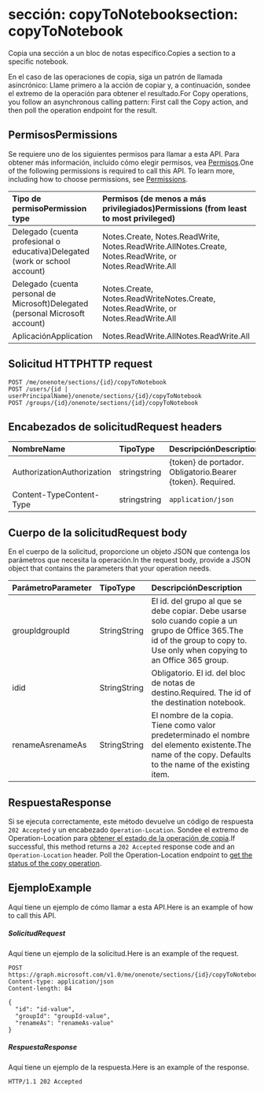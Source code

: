 # <a name="section-copytonotebook"></a><span data-ttu-id="691ff-101">sección: copyToNotebook</span><span class="sxs-lookup"><span data-stu-id="691ff-101">section: copyToNotebook</span></span>
<span data-ttu-id="691ff-102">Copia una sección a un bloc de notas específico.</span><span class="sxs-lookup"><span data-stu-id="691ff-102">Copies a section to a specific notebook.</span></span>

<span data-ttu-id="691ff-103">En el caso de las operaciones de copia, siga un patrón de llamada asincrónico:  Llame primero a la acción de copiar y, a continuación, sondee el extremo de la operación para obtener el resultado.</span><span class="sxs-lookup"><span data-stu-id="691ff-103">For Copy operations, you follow an asynchronous calling pattern:  First call the Copy action, and then poll the operation endpoint for the result.</span></span>
## <a name="permissions"></a><span data-ttu-id="691ff-104">Permisos</span><span class="sxs-lookup"><span data-stu-id="691ff-104">Permissions</span></span>
<span data-ttu-id="691ff-p101">Se requiere uno de los siguientes permisos para llamar a esta API. Para obtener más información, incluido cómo elegir permisos, vea [Permisos](../../../concepts/permissions_reference.md).</span><span class="sxs-lookup"><span data-stu-id="691ff-p101">One of the following permissions is required to call this API. To learn more, including how to choose permissions, see [Permissions](../../../concepts/permissions_reference.md).</span></span>

|<span data-ttu-id="691ff-107">Tipo de permiso</span><span class="sxs-lookup"><span data-stu-id="691ff-107">Permission type</span></span>      | <span data-ttu-id="691ff-108">Permisos (de menos a más privilegiados)</span><span class="sxs-lookup"><span data-stu-id="691ff-108">Permissions (from least to most privileged)</span></span>              | 
|:--------------------|:---------------------------------------------------------| 
|<span data-ttu-id="691ff-109">Delegado (cuenta profesional o educativa)</span><span class="sxs-lookup"><span data-stu-id="691ff-109">Delegated (work or school account)</span></span> | <span data-ttu-id="691ff-110">Notes.Create, Notes.ReadWrite, Notes.ReadWrite.All</span><span class="sxs-lookup"><span data-stu-id="691ff-110">Notes.Create, Notes.ReadWrite, or Notes.ReadWrite.All</span></span>    | 
|<span data-ttu-id="691ff-111">Delegado (cuenta personal de Microsoft)</span><span class="sxs-lookup"><span data-stu-id="691ff-111">Delegated (personal Microsoft account)</span></span> | <span data-ttu-id="691ff-112">Notes.Create, Notes.ReadWrite</span><span class="sxs-lookup"><span data-stu-id="691ff-112">Notes.Create, Notes.ReadWrite, or Notes.ReadWrite.All</span></span>    | 
|<span data-ttu-id="691ff-113">Aplicación</span><span class="sxs-lookup"><span data-stu-id="691ff-113">Application</span></span> | <span data-ttu-id="691ff-114">Notes.ReadWrite.All</span><span class="sxs-lookup"><span data-stu-id="691ff-114">Notes.ReadWrite.All</span></span> | 

## <a name="http-request"></a><span data-ttu-id="691ff-115">Solicitud HTTP</span><span class="sxs-lookup"><span data-stu-id="691ff-115">HTTP request</span></span>
<!-- { "blockType": "ignored" } -->
```http
POST /me/onenote/sections/{id}/copyToNotebook
POST /users/{id | userPrincipalName}/onenote/sections/{id}/copyToNotebook
POST /groups/{id}/onenote/sections/{id}/copyToNotebook
```
## <a name="request-headers"></a><span data-ttu-id="691ff-116">Encabezados de solicitud</span><span class="sxs-lookup"><span data-stu-id="691ff-116">Request headers</span></span>
| <span data-ttu-id="691ff-117">Nombre</span><span class="sxs-lookup"><span data-stu-id="691ff-117">Name</span></span>       | <span data-ttu-id="691ff-118">Tipo</span><span class="sxs-lookup"><span data-stu-id="691ff-118">Type</span></span> | <span data-ttu-id="691ff-119">Descripción</span><span class="sxs-lookup"><span data-stu-id="691ff-119">Description</span></span>|
|:---------------|:--------|:----------|
| <span data-ttu-id="691ff-120">Authorization</span><span class="sxs-lookup"><span data-stu-id="691ff-120">Authorization</span></span>  | <span data-ttu-id="691ff-121">string</span><span class="sxs-lookup"><span data-stu-id="691ff-121">string</span></span>  | <span data-ttu-id="691ff-p102">{token} de portador. Obligatorio.</span><span class="sxs-lookup"><span data-stu-id="691ff-p102">Bearer {token}. Required.</span></span> |
| <span data-ttu-id="691ff-124">Content-Type</span><span class="sxs-lookup"><span data-stu-id="691ff-124">Content-Type</span></span> | <span data-ttu-id="691ff-125">string</span><span class="sxs-lookup"><span data-stu-id="691ff-125">string</span></span> | `application/json` |

## <a name="request-body"></a><span data-ttu-id="691ff-126">Cuerpo de la solicitud</span><span class="sxs-lookup"><span data-stu-id="691ff-126">Request body</span></span>
<span data-ttu-id="691ff-127">En el cuerpo de la solicitud, proporcione un objeto JSON que contenga los parámetros que necesita la operación.</span><span class="sxs-lookup"><span data-stu-id="691ff-127">In the request body, provide a JSON object that contains the parameters that your operation needs.</span></span>

| <span data-ttu-id="691ff-128">Parámetro</span><span class="sxs-lookup"><span data-stu-id="691ff-128">Parameter</span></span>    | <span data-ttu-id="691ff-129">Tipo</span><span class="sxs-lookup"><span data-stu-id="691ff-129">Type</span></span>   |<span data-ttu-id="691ff-130">Descripción</span><span class="sxs-lookup"><span data-stu-id="691ff-130">Description</span></span>|
|:---------------|:--------|:----------|
|<span data-ttu-id="691ff-131">groupId</span><span class="sxs-lookup"><span data-stu-id="691ff-131">groupId</span></span>|<span data-ttu-id="691ff-132">String</span><span class="sxs-lookup"><span data-stu-id="691ff-132">String</span></span>|<span data-ttu-id="691ff-p103">El id. del grupo al que se debe copiar. Debe usarse solo cuando copie a un grupo de Office 365.</span><span class="sxs-lookup"><span data-stu-id="691ff-p103">The id of the group to copy to. Use only when copying to an Office 365 group.</span></span>|
|<span data-ttu-id="691ff-135">id</span><span class="sxs-lookup"><span data-stu-id="691ff-135">id</span></span>|<span data-ttu-id="691ff-136">String</span><span class="sxs-lookup"><span data-stu-id="691ff-136">String</span></span>|<span data-ttu-id="691ff-p104">Obligatorio. El id. del bloc de notas de destino.</span><span class="sxs-lookup"><span data-stu-id="691ff-p104">Required. The id of the destination notebook.</span></span> |
|<span data-ttu-id="691ff-139">renameAs</span><span class="sxs-lookup"><span data-stu-id="691ff-139">renameAs</span></span>|<span data-ttu-id="691ff-140">String</span><span class="sxs-lookup"><span data-stu-id="691ff-140">String</span></span>|<span data-ttu-id="691ff-p105">El nombre de la copia. Tiene como valor predeterminado el nombre del elemento existente.</span><span class="sxs-lookup"><span data-stu-id="691ff-p105">The name of the copy. Defaults to the name of the existing item.</span></span> |

## <a name="response"></a><span data-ttu-id="691ff-143">Respuesta</span><span class="sxs-lookup"><span data-stu-id="691ff-143">Response</span></span>

<span data-ttu-id="691ff-p106">Si se ejecuta correctamente, este método devuelve un código de respuesta `202 Accepted` y un encabezado `Operation-Location`. Sondee el extremo de Operation-Location para [obtener el estado de la operación de copia](onenoteoperation_get.md).</span><span class="sxs-lookup"><span data-stu-id="691ff-p106">If successful, this method returns a `202 Accepted` response code and an `Operation-Location` header. Poll the Operation-Location endpoint to [get the status of the copy operation](onenoteoperation_get.md).</span></span>

## <a name="example"></a><span data-ttu-id="691ff-146">Ejemplo</span><span class="sxs-lookup"><span data-stu-id="691ff-146">Example</span></span>
<span data-ttu-id="691ff-147">Aquí tiene un ejemplo de cómo llamar a esta API.</span><span class="sxs-lookup"><span data-stu-id="691ff-147">Here is an example of how to call this API.</span></span>
##### <a name="request"></a><span data-ttu-id="691ff-148">Solicitud</span><span class="sxs-lookup"><span data-stu-id="691ff-148">Request</span></span>
<span data-ttu-id="691ff-149">Aquí tiene un ejemplo de la solicitud.</span><span class="sxs-lookup"><span data-stu-id="691ff-149">Here is an example of the request.</span></span>
<!-- {
  "blockType": "request",
  "name": "section_copytonotebook"
}-->
```http
POST https://graph.microsoft.com/v1.0/me/onenote/sections/{id}/copyToNotebook
Content-type: application/json
Content-length: 84

{
  "id": "id-value",
  "groupId": "groupId-value",
  "renameAs": "renameAs-value"
}
```

##### <a name="response"></a><span data-ttu-id="691ff-150">Respuesta</span><span class="sxs-lookup"><span data-stu-id="691ff-150">Response</span></span>
<span data-ttu-id="691ff-151">Aquí tiene un ejemplo de la respuesta.</span><span class="sxs-lookup"><span data-stu-id="691ff-151">Here is an example of the response.</span></span>
<!-- {
  "blockType": "response",
  "truncated": true,
  "@odata.type": "microsoft.graph.onenoteOperation"
} -->
```http
HTTP/1.1 202 Accepted
```

<!-- uuid: 8fcb5dbc-d5aa-4681-8e31-b001d5168d79
2015-10-25 14:57:30 UTC -->
<!-- {
  "type": "#page.annotation",
  "description": "section: copyToNotebook",
  "keywords": "",
  "section": "documentation",
  "tocPath": ""
}-->